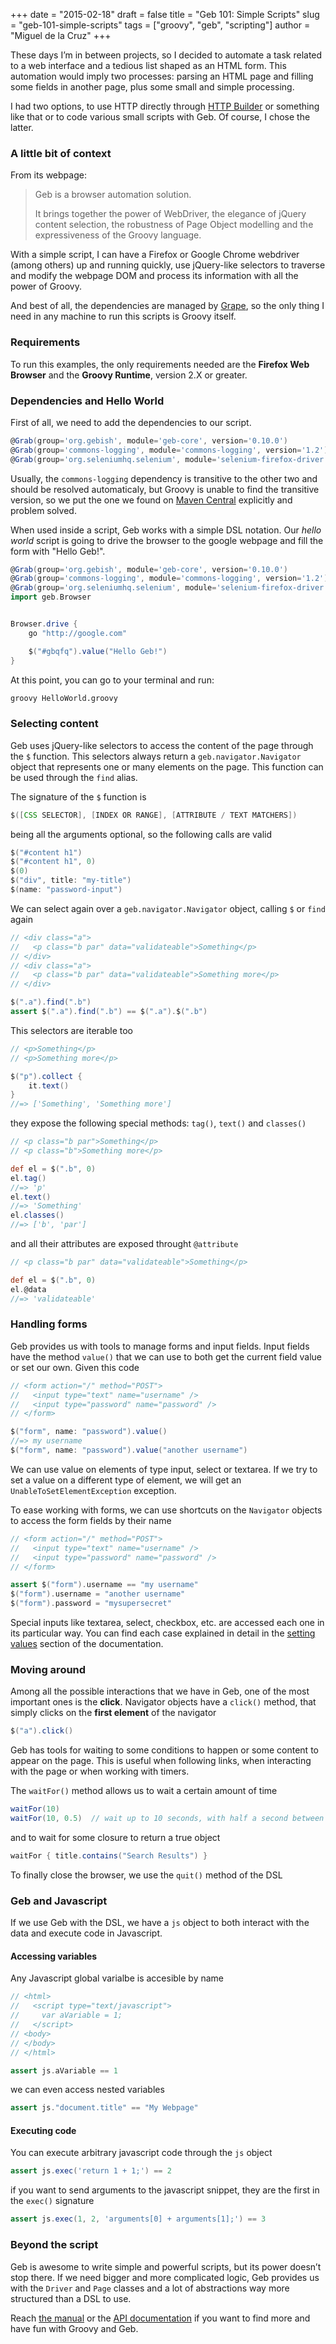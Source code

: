 +++
date = "2015-02-18"
draft = false
title = "Geb 101: Simple Scripts"
slug = "geb-101-simple-scripts"
tags = ["groovy", "geb", "scripting"]
author = "Miguel de la Cruz"
+++

These days I’m in between projects, so I decided to automate a task related to a web interface and a tedious list shaped as an HTML form. This automation would imply two processes: parsing an HTML page and filling some fields in another page, plus some small and simple processing.

I had two options, to use HTTP directly through [HTTP Builder](https://github.com/jgritman/httpbuilder) or something like that or to code various small scripts with Geb. Of course, I chose the latter.

### A little bit of context

From its webpage:

> Geb is a browser automation solution.
>
> It brings together the power of WebDriver, the elegance of jQuery content selection, the robustness of Page Object
> modelling and the expressiveness of the Groovy language.

With a simple script, I can have a Firefox or Google Chrome webdriver (among others) up and running quickly, use
jQuery-like selectors to traverse and modify the webpage DOM and process its information with all the power of Groovy.

And best of all, the dependencies are managed by [Grape](http://groovy.codehaus.org/Grape), so the only thing I need in
any machine to run this scripts is Groovy itself.

### Requirements

To run this examples, the only requirements needed are the **Firefox Web Browser** and the **Groovy Runtime**, version
2.X or greater.

### Dependencies and Hello World

First of all, we need to add the dependencies to our script.

```groovy
@Grab(group='org.gebish', module='geb-core', version='0.10.0')
@Grab(group='commons-logging', module='commons-logging', version='1.2')
@Grab(group='org.seleniumhq.selenium', module='selenium-firefox-driver', version='2.43.0')
```

Usually, the `commons-logging` dependency is transitive to the other two and should be resolved automaticaly, but Groovy
is unable to find the transitive version, so we put the one we found on [Maven Central](http://search.maven.org/)
explicitly and problem solved.

When used inside a script, Geb works with a simple DSL notation. Our *hello world* script is going to drive the browser
to the google webpage and fill the form with "Hello Geb!".

```groovy
@Grab(group='org.gebish', module='geb-core', version='0.10.0')
@Grab(group='commons-logging', module='commons-logging', version='1.2')
@Grab(group='org.seleniumhq.selenium', module='selenium-firefox-driver', version='2.43.0')
import geb.Browser


Browser.drive {
    go "http://google.com"

    $("#gbqfq").value("Hello Geb!")
}
```

At this point, you can go to your terminal and run:

```sh
groovy HelloWorld.groovy
```

### Selecting content

Geb uses jQuery-like selectors to access the content of the page through the `$` function. This selectors always return
a `geb.navigator.Navigator` object that represents one or many elements on the page. This function can be used through
the `find` alias.

The signature of the `$` function is

```groovy
$([CSS SELECTOR], [INDEX OR RANGE], [ATTRIBUTE / TEXT MATCHERS])
```

being all the arguments optional, so the following calls are valid

```groovy
$("#content h1")
$("#content h1", 0)
$(0)
$("div", title: "my-title")
$(name: "password-input")
```

We can select again over a `geb.navigator.Navigator` object, calling `$` or `find` again

```groovy
// <div class="a">
//   <p class="b par" data="validateable">Something</p>
// </div>
// <div class="a">
//   <p class="b par" data="validateable">Something more</p>
// </div>

$(".a").find(".b")
assert $(".a").find(".b") == $(".a").$(".b")
```

This selectors are iterable too

```groovy
// <p>Something</p>
// <p>Something more</p>

$("p").collect {
    it.text()
}
//=> ['Something', 'Something more']
```

they expose the following special methods: `tag()`, `text()` and `classes()`

```groovy
// <p class="b par">Something</p>
// <p class="b">Something more</p>

def el = $(".b", 0)
el.tag()
//=> 'p'
el.text()
//=> 'Something'
el.classes()
//=> ['b', 'par']
```

and all their attributes are exposed throught `@attribute`

```groovy
// <p class="b par" data="validateable">Something</p>

def el = $(".b", 0)
el.@data
//=> 'validateable'
```

### Handling forms

Geb provides us with tools to manage forms and input fields. Input fields have the method `value()` that we can use to
both get the current field value or set our own. Given this code

```groovy
// <form action="/" method="POST">
//   <input type="text" name="username" />
//   <input type="password" name="password" />
// </form>

$("form", name: "password").value()
//=> my username
$("form", name: "password").value("another username")
```

We can use value on elements of type input, select or textarea. If we try to set a value on a different type of element,
we will get an `UnableToSetElementException` exception.

To ease working with forms, we can use shortcuts on the `Navigator` objects to access the form fields by their name

```groovy
// <form action="/" method="POST">
//   <input type="text" name="username" />
//   <input type="password" name="password" />
// </form>

assert $("form").username == "my username"
$("form").username = "another username"
$("form").password = "mysupersecret"
```

Special inputs like textarea, select, checkbox, etc. are accessed each one in its particular way. You can find each case
explained in detail in the [setting values](http://www.gebish.org/manual/current/navigator.html#setting_values) section
of the documentation.

### Moving around

Among all the possible interactions that we have in Geb, one of the most important ones is the **click**. Navigator
objects have a `click()` method, that simply clicks on the **first element** of the navigator

```groovy
$("a").click()
```

Geb has tools for waiting to some conditions to happen or some content to appear on the page. This is useful when
following links, when interacting with the page or when working with timers.

The `waitFor()` method allows us to wait a certain amount of time

```groovy
waitFor(10)
waitFor(10, 0.5)  // wait up to 10 seconds, with half a second between retries
```

and to wait for some closure to return a true object

```groovy
waitFor { title.contains("Search Results") }
```

To finally close the browser, we use the `quit()` method of the DSL

### Geb and Javascript

If we use Geb with the DSL, we have a `js` object to both interact with the data and execute code in Javascript.

#### Accessing variables

Any Javascript global varialbe is accesible by name

```groovy
// <html>
//   <script type="text/javascript">
//     var aVariable = 1;
//   </script>
// <body>
// </body>
// </html>

assert js.aVariable == 1
```

we can even access nested variables

```groovy
assert js."document.title" == "My Webpage"
```

#### Executing code

You can execute arbitrary javascript code through the `js` object

```groovy
assert js.exec('return 1 + 1;') == 2
```

if you want to send arguments to the javascript snippet, they are the first in the `exec()` signature

```groovy
assert js.exec(1, 2, 'arguments[0] + arguments[1];') == 3
```

### Beyond the script

Geb is awesome to write simple and powerful scripts, but its power doesn’t stop there. If we need bigger and more
complicated logic, Geb provides us with the `Driver` and `Page` classes and a lot of abstractions way more structured
than a DSL to use.

Reach [the manual](http://www.gebish.org/manual/current/) or the
[API documentation](http://www.gebish.org/manual/current/api/) if you want to find more and have fun with Groovy and
Geb.

